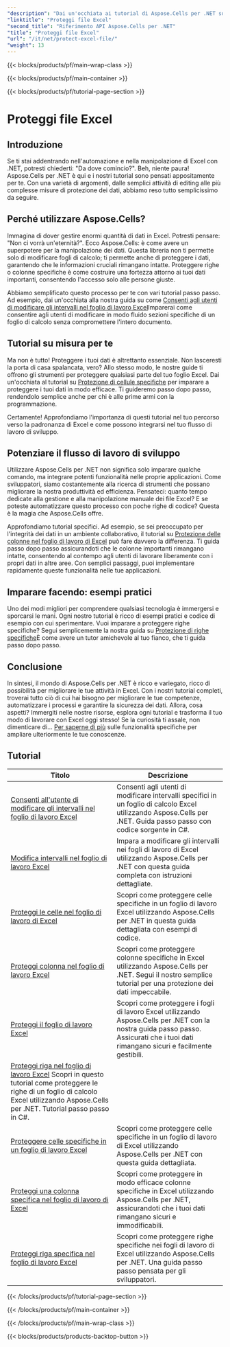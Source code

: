 ```yaml
---
"description": "Dai un'occhiata ai tutorial di Aspose.Cells per .NET sulla protezione dei file Excel. Scopri come proteggere i tuoi dati riservati con C#."
"linktitle": "Proteggi file Excel"
"second_title": "Riferimento API Aspose.Cells per .NET"
"title": "Proteggi file Excel"
"url": "/it/net/protect-excel-file/"
"weight": 13
---
```


{{< blocks/products/pf/main-wrap-class >}}

{{< blocks/products/pf/main-container >}}

{{< blocks/products/pf/tutorial-page-section >}}

# Proteggi file Excel

## Introduzione

Se ti stai addentrando nell'automazione e nella manipolazione di Excel con .NET, potresti chiederti: "Da dove comincio?". Beh, niente paura! Aspose.Cells per .NET è qui e i nostri tutorial sono pensati appositamente per te. Con una varietà di argomenti, dalle semplici attività di editing alle più complesse misure di protezione dei dati, abbiamo reso tutto semplicissimo da seguire.

## Perché utilizzare Aspose.Cells?

Immagina di dover gestire enormi quantità di dati in Excel. Potresti pensare: "Non ci vorrà un'eternità?". Ecco Aspose.Cells: è come avere un superpotere per la manipolazione dei dati. Questa libreria non ti permette solo di modificare fogli di calcolo; ti permette anche di proteggere i dati, garantendo che le informazioni cruciali rimangano intatte. Proteggere righe o colonne specifiche è come costruire una fortezza attorno ai tuoi dati importanti, consentendo l'accesso solo alle persone giuste. 

Abbiamo semplificato questo processo per te con vari tutorial passo passo. Ad esempio, dai un'occhiata alla nostra guida su come [Consenti agli utenti di modificare gli intervalli nel foglio di lavoro Excel](./allow-user-to-edit-ranges-in-excel-worksheet/)Imparerai come consentire agli utenti di modificare in modo fluido sezioni specifiche di un foglio di calcolo senza compromettere l'intero documento. 

## Tutorial su misura per te

Ma non è tutto! Proteggere i tuoi dati è altrettanto essenziale. Non lasceresti la porta di casa spalancata, vero? Allo stesso modo, le nostre guide ti offrono gli strumenti per proteggere qualsiasi parte del tuo foglio Excel. Dai un'occhiata al tutorial su [Protezione di cellule specifiche](./protect-specific-cells-in-a-excel-worksheet/) per imparare a proteggere i tuoi dati in modo efficace. Ti guideremo passo dopo passo, rendendolo semplice anche per chi è alle prime armi con la programmazione.

Certamente! Approfondiamo l'importanza di questi tutorial nel tuo percorso verso la padronanza di Excel e come possono integrarsi nel tuo flusso di lavoro di sviluppo.

## Potenziare il flusso di lavoro di sviluppo 

Utilizzare Aspose.Cells per .NET non significa solo imparare qualche comando, ma integrare potenti funzionalità nelle proprie applicazioni. Come sviluppatori, siamo costantemente alla ricerca di strumenti che possano migliorare la nostra produttività ed efficienza. Pensateci: quanto tempo dedicate alla gestione e alla manipolazione manuale dei file Excel? E se poteste automatizzare questo processo con poche righe di codice? Questa è la magia che Aspose.Cells offre.

Approfondiamo tutorial specifici. Ad esempio, se sei preoccupato per l'integrità dei dati in un ambiente collaborativo, il tutorial su [Protezione delle colonne nel foglio di lavoro di Excel](./protect-column-in-excel-worksheet/) può fare davvero la differenza. Ti guida passo dopo passo assicurandoti che le colonne importanti rimangano intatte, consentendo al contempo agli utenti di lavorare liberamente con i propri dati in altre aree. Con semplici passaggi, puoi implementare rapidamente queste funzionalità nelle tue applicazioni.

## Imparare facendo: esempi pratici 

Uno dei modi migliori per comprendere qualsiasi tecnologia è immergersi e sporcarsi le mani. Ogni nostro tutorial è ricco di esempi pratici e codice di esempio con cui sperimentare. Vuoi imparare a proteggere righe specifiche? Segui semplicemente la nostra guida su [Protezione di righe specifiche](./protect-specific-row-in-excel-worksheet/)È come avere un tutor amichevole al tuo fianco, che ti guida passo dopo passo. 

## Conclusione

In sintesi, il mondo di Aspose.Cells per .NET è ricco e variegato, ricco di possibilità per migliorare le tue attività in Excel. Con i nostri tutorial completi, troverai tutto ciò di cui hai bisogno per migliorare le tue competenze, automatizzare i processi e garantire la sicurezza dei dati. Allora, cosa aspetti? Immergiti nelle nostre risorse, esplora ogni tutorial e trasforma il tuo modo di lavorare con Excel oggi stesso! Se la curiosità ti assale, non dimenticare di... [Per saperne di più](./protect-excel-worksheet/) sulle funzionalità specifiche per ampliare ulteriormente le tue conoscenze.



## Tutorial 
| Titolo | Descrizione |
| --- | --- |
| [Consenti all'utente di modificare gli intervalli nel foglio di lavoro Excel](./allow-user-to-edit-ranges-in-excel-worksheet/) | Consenti agli utenti di modificare intervalli specifici in un foglio di calcolo Excel utilizzando Aspose.Cells per .NET. Guida passo passo con codice sorgente in C#. |  
| [Modifica intervalli nel foglio di lavoro Excel](./edit-ranges-in-excel-worksheet/) | Impara a modificare gli intervalli nei fogli di lavoro di Excel utilizzando Aspose.Cells per .NET con questa guida completa con istruzioni dettagliate. |  
| [Proteggi le celle nel foglio di lavoro di Excel](./protect-cells-in-excel-worksheet/) | Scopri come proteggere celle specifiche in un foglio di lavoro Excel utilizzando Aspose.Cells per .NET in questa guida dettagliata con esempi di codice.  
| [Proteggi colonna nel foglio di lavoro Excel](./protect-column-in-excel-worksheet/) | Scopri come proteggere colonne specifiche in Excel utilizzando Aspose.Cells per .NET. Segui il nostro semplice tutorial per una protezione dei dati impeccabile. |  
| [Proteggi il foglio di lavoro Excel](./protect-excel-worksheet/) | Scopri come proteggere i fogli di lavoro Excel utilizzando Aspose.Cells per .NET con la nostra guida passo passo. Assicurati che i tuoi dati rimangano sicuri e facilmente gestibili. |  
| [Proteggi riga nel foglio di lavoro Excel](./protect-row-in-excel-worksheet/) Scopri in questo tutorial come proteggere le righe di un foglio di calcolo Excel utilizzando Aspose.Cells per .NET. Tutorial passo passo in C#. |  
| [Proteggere celle specifiche in un foglio di lavoro Excel](./protect-specific-cells-in-a-excel-worksheet/) | Scopri come proteggere celle specifiche in un foglio di lavoro di Excel utilizzando Aspose.Cells per .NET con questa guida dettagliata.  
| [Proteggi una colonna specifica nel foglio di lavoro di Excel](./protect-specific-column-in-excel-worksheet/) | Scopri come proteggere in modo efficace colonne specifiche in Excel utilizzando Aspose.Cells per .NET, assicurandoti che i tuoi dati rimangano sicuri e immodificabili. |  
| [Proteggi riga specifica nel foglio di lavoro Excel](./protect-specific-row-in-excel-worksheet/) | Scopri come proteggere righe specifiche nei fogli di lavoro di Excel utilizzando Aspose.Cells per .NET. Una guida passo passo pensata per gli sviluppatori. |  

{{< /blocks/products/pf/tutorial-page-section >}}

{{< /blocks/products/pf/main-container >}}

{{< /blocks/products/pf/main-wrap-class >}}

{{< blocks/products/products-backtop-button >}}